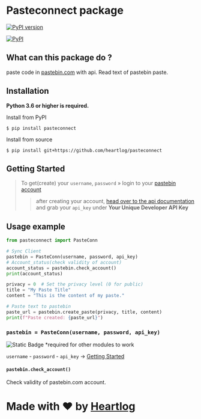 # Pasteconnect package

[![PyPI version](https://badge.fury.io/py/pasteconnect.svg)](https://badge.fury.io/py/pasteconnect)

[![PyPI](https://img.shields.io/pypi/v/pasteconnect?style=flat-square)](https://pypi.org/project/pasteconnect/)
## What can this package do ?
paste code in [pastebin.com]() with api.
Read text of pastebin paste.

## Installation
**Python 3.6 or higher is required.**

Install from PyPI
```shell
$ pip install pasteconnect
```

Install from source
```shell
$ pip install git+https://github.com/heartlog/pasteconnect
```
## Getting Started
> To get(create) your `username`, `password` » login to your [pastebin account](https://pastebin.com/signup)
>> after creating your account, [head over to the api documentation](https://pastebin.com/doc_api) and grab your `api_key` under __Your Unique Developer API Key__

## Usage example
```py
from pasteconnect import PasteConn

# Sync Client
pastebin = PasteConn(username, password, api_key)
# Account_status(check validity of account)
account_status = pastebin.check_account()
print(account_status)

privacy = 0  # Set the privacy level (0 for public)
title = "My Paste Title"
content = "This is the content of my paste."

# Paste text to pastebin
paste_url = pastebin.create_paste(privacy, title, content)
print(f"Paste created: {paste_url}")
```

### `pastebin = PasteConn(username, password, api_key)`

![Static Badge](https://img.shields.io/badge/Required-eb2525)
 *required for other modules to work

`username` - `password` - `api_key` →  [Getting Started](#getting-started)

#### `pastebin.check_account()`

Check validity of pastebin.com account.


# Made with ❤️ by [Heartlog](https://github.com/heartlog/)